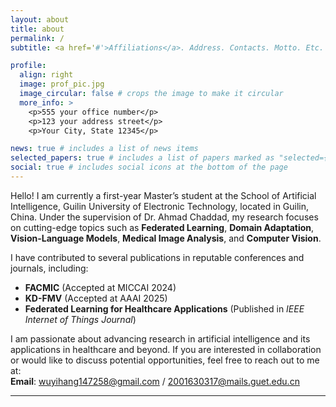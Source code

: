 ```yaml
---
layout: about
title: about
permalink: /
subtitle: <a href='#'>Affiliations</a>. Address. Contacts. Motto. Etc.

profile:
  align: right
  image: prof_pic.jpg
  image_circular: false # crops the image to make it circular
  more_info: >
    <p>555 your office number</p>
    <p>123 your address street</p>
    <p>Your City, State 12345</p>

news: true # includes a list of news items
selected_papers: true # includes a list of papers marked as "selected={true}"
social: true # includes social icons at the bottom of the page
---
```


Hello! I am currently a first-year Master’s student at the School of Artificial Intelligence, Guilin University of Electronic Technology, located in Guilin, China. Under the supervision of Dr. Ahmad Chaddad, my research focuses on cutting-edge topics such as **Federated Learning**, **Domain Adaptation**, **Vision-Language Models**, **Medical Image Analysis**, and **Computer Vision**.  

I have contributed to several publications in reputable conferences and journals, including:  
- **FACMIC** (Accepted at MICCAI 2024)  
- **KD-FMV** (Accepted at AAAI 2025)  
- **Federated Learning for Healthcare Applications** (Published in *IEEE Internet of Things Journal*)  

I am passionate about advancing research in artificial intelligence and its applications in healthcare and beyond. If you are interested in collaboration or would like to discuss potential opportunities, feel free to reach out to me at:  
**Email**: wuyihang147258@gmail.com / 2001630317@mails.guet.edu.cn  

---
